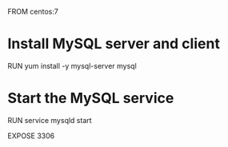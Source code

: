 FROM centos:7

# Install MySQL server and client
RUN yum install -y mysql-server mysql

# Start the MySQL service
RUN service mysqld start

EXPOSE 3306

